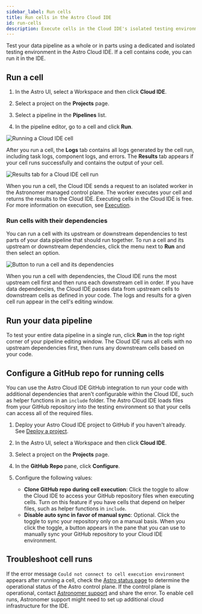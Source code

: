 ```yaml
---
sidebar_label: Run cells
title: Run cells in the Astro Cloud IDE
id: run-cells
description: Execute cells in the Cloud IDE's isolated testing environment to check your code works before running it as a DAG.
---
```


Test your data pipeline as a whole or in parts using a dedicated and isolated testing environment in the Astro Cloud IDE. If a cell contains code, you can run it in the IDE.

## Run a cell

1. In the Astro UI, select a Workspace and then click **Cloud IDE**.
   
2. Select a project on the **Projects** page.
   
3. Select a pipeline in the **Pipelines** list.
   
4. In the pipeline editor, go to a cell and click **Run**. 

![Running a Cloud IDE cell](/img/cloud-ide/run-cell.png)

After you run a cell, the **Logs** tab contains all logs generated by the cell run, including task logs, component logs, and errors. The **Results** tab appears if your cell runs successfully and contains the output of your cell.

![Results tab for a Cloud IDE cell run](/img/cloud-ide/view-results.png)

When you run a cell, the Cloud IDE sends a request to an isolated worker in the Astronomer managed control plane. The worker executes your cell and returns the results to the Cloud IDE. Executing cells in the Cloud IDE is free. For more information on execution, see [Execution](/astro/cloud-ide/security.md#execution).

### Run cells with their dependencies

You can run a cell with its upstream or downstream dependencies to test parts of your data pipeline that should run together. To run a cell and its upstream or downstream dependencies, click the menu next to **Run** and then select an option.

![Button to run a cell and its dependencies](/img/cloud-ide/run-dependencies.png)

When you run a cell with dependencies, the Cloud IDE runs the most upstream cell first and then runs each downstream cell in order. If you have data dependencies, the Cloud IDE passes data from upstream cells to downstream cells as defined in your code. The logs and results for a given cell run appear in the cell's editing window.

## Run your data pipeline 

To test your entire data pipeline in a single run, click **Run** in the top right corner of your pipeline editing window. The Cloud IDE runs all cells with no upstream dependencies first, then runs any downstream cells based on your code.

## Configure a GitHub repo for running cells

You can use the Astro Cloud IDE GitHub integration to run your code with additional dependencies that aren't configurable within the Cloud IDE, such as helper functions in an `include` folder. The Astro Cloud IDE loads files from your GitHub repository into the testing environment so that your cells can access all of the required files. 

1. Deploy your Astro Cloud IDE project to GitHub if you haven't already. See [Deploy a project](deploy-project.md).
2. In the Astro UI, select a Workspace and then click **Cloud IDE**.
3. Select a project on the **Projects** page.
4. In the **GitHub Repo** pane, click **Configure**.
5. Configure the following values: 

    - **Clone GitHub repo during cell execution**: Click the toggle to allow the Cloud IDE to access your GitHub repository files when executing cells. Turn on this feature if you have cells that depend on helper files, such as helper functions in `include`.
    - **Disable auto sync in favor of manual sync**: Optional. Click the toggle to sync your repository only on a manual basis. When you click the toggle, a button appears in the pane that you can use to manually sync your GitHub repository to your Cloud IDE environment.

## Troubleshoot cell runs

If the error message `Could not connect to cell execution environment` appears after running a cell, check the [Astro status page](https://status.astronomer.io/) to determine the operational status of the Astro control plane. If the control plane is operational, contact [Astronomer support](https://cloud.astronomer.io/open-support-request) and share the error. To enable cell runs, Astronomer support might need to set up additional cloud infrastructure for the IDE.